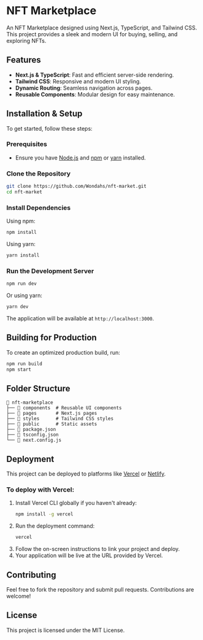 # NFT Marketplace

An NFT Marketplace designed using Next.js, TypeScript, and Tailwind CSS. This project provides a sleek and modern UI for buying, selling, and exploring NFTs.

## Features

- **Next.js & TypeScript**: Fast and efficient server-side rendering.
- **Tailwind CSS**: Responsive and modern UI styling.
- **Dynamic Routing**: Seamless navigation across pages.
- **Reusable Components**: Modular design for easy maintenance.

## Installation & Setup

To get started, follow these steps:

### Prerequisites

- Ensure you have [Node.js](https://nodejs.org/) and [npm](https://www.npmjs.com/) or [yarn](https://yarnpkg.com/) installed.

### Clone the Repository

```sh
git clone https://github.com/Wondahs/nft-market.git
cd nft-market
```

### Install Dependencies

Using npm:

```sh
npm install
```

Using yarn:

```sh
yarn install
```

### Run the Development Server

```sh
npm run dev
```

Or using yarn:

```sh
yarn dev
```

The application will be available at `http://localhost:3000`.

## Building for Production

To create an optimized production build, run:

```sh
npm run build
npm start
```

## Folder Structure

```
📂 nft-marketplace
├── 📂 components  # Reusable UI components
├── 📂 pages       # Next.js pages
├── 📂 styles      # Tailwind CSS styles
├── 📂 public      # Static assets
├── 📜 package.json
├── 📜 tsconfig.json
└── 📜 next.config.js
```

## Deployment

This project can be deployed to platforms like [Vercel](https://vercel.com/) or [Netlify](https://www.netlify.com/).

### To deploy with Vercel:

1. Install Vercel CLI globally if you haven't already:
   ```sh
   npm install -g vercel
   ```
2. Run the deployment command:
   ```sh
   vercel
   ```
3. Follow the on-screen instructions to link your project and deploy.
4. Your application will be live at the URL provided by Vercel.

## Contributing

Feel free to fork the repository and submit pull requests. Contributions are welcome!

## License

This project is licensed under the MIT License.

